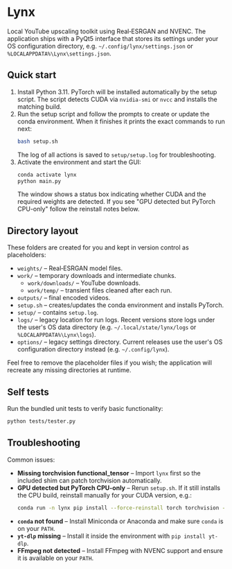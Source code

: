 # Lynx

Local YouTube upscaling toolkit using Real‑ESRGAN and NVENC.  The
application ships with a PyQt5 interface that stores its settings under your
OS configuration directory, e.g. `~/.config/lynx/settings.json` or
`%LOCALAPPDATA%\Lynx\settings.json`.

## Quick start

1. Install Python 3.11. PyTorch will be installed automatically by the setup script.
   The script detects CUDA via `nvidia-smi` or `nvcc` and installs the matching build.
2. Run the setup script and follow the prompts to create or update the conda environment.  When it finishes it prints the exact commands to run next:
   ```bash
   bash setup.sh
   ```
   The log of all actions is saved to `setup/setup.log` for troubleshooting.
3. Activate the environment and start the GUI:
   ```bash
   conda activate lynx
   python main.py
   ```
   The window shows a status box indicating whether CUDA and the required weights are detected. If you see "GPU detected but PyTorch CPU-only" follow the reinstall notes below.

## Directory layout

These folders are created for you and kept in version control as placeholders:

- `weights/` – Real‑ESRGAN model files.
- `work/` – temporary downloads and intermediate chunks.
  - `work/downloads/` – YouTube downloads.
  - `work/temp/` – transient files cleaned after each run.
- `outputs/` – final encoded videos.
- `setup.sh` – creates/updates the conda environment and installs PyTorch.
- `setup/` – contains `setup.log`.
- `logs/` – legacy location for run logs. Recent versions store logs under
  the user's OS data directory (e.g. `~/.local/state/lynx/logs` or
  `%LOCALAPPDATA%\Lynx\logs`).
- `options/` – legacy settings directory. Current releases use the user's OS
  configuration directory instead (e.g. `~/.config/lynx`).

Feel free to remove the placeholder files if you wish; the application will recreate any missing directories at runtime.

## Self tests

Run the bundled unit tests to verify basic functionality:

```bash
python tests/tester.py
```

## Troubleshooting

Common issues:

- **Missing torchvision functional_tensor** – Import ``lynx`` first so the included
  shim can patch torchvision automatically.
- **GPU detected but PyTorch CPU-only** – Rerun ``setup.sh``. If it still installs
  the CPU build, reinstall manually for your CUDA version, e.g.:
  ```bash
  conda run -n lynx pip install --force-reinstall torch torchvision --extra-index-url https://download.pytorch.org/whl/cu118
  ```
- **`conda` not found** – Install Miniconda or Anaconda and make sure ``conda``
  is on your ``PATH``.
- **`yt-dlp` missing** – Install it inside the environment with
  ``pip install yt-dlp``.
- **FFmpeg not detected** – Install FFmpeg with NVENC support and ensure it is
  available on your ``PATH``.
